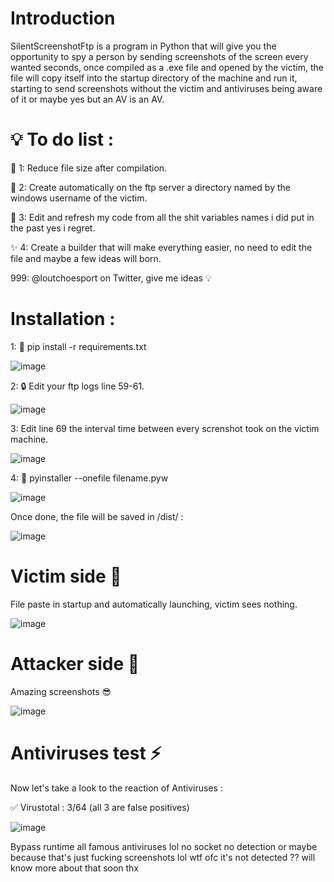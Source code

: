 # Introduction

SilentScreenshotFtp is a program in Python that will give you the opportunity to spy a person by sending screenshots of the screen every wanted seconds, once compiled as a .exe file and opened by the victim, the file will copy itself into the startup directory of the machine and run it, starting to send screenshots without the victim and antiviruses being aware of it or maybe yes but an AV is an AV.


# :bulb: To do list :

:bug: 1: Reduce file size after compilation.

:rocket: 2: Create automatically on the ftp server a directory named by the windows username of the victim.

:pencil: 3: Edit and refresh my code from all the shit variables names i did put in the past yes i regret.

✨ 4: Create a builder that will make everything easier, no need to edit the file and maybe a few ideas will born.

999: @loutchoesport on Twitter, give me ideas :bulb:


# Installation :

1:
:hammer: pip install -r requirements.txt

![image](https://user-images.githubusercontent.com/63863060/158911580-2258fde3-0126-4adc-a6d4-76d4764b1ab5.png)

2:
:lock: Edit your ftp logs line 59-61.

![image](https://user-images.githubusercontent.com/63863060/158911675-7491280f-b7ce-40ce-9f8b-ef5d5a4c7440.png)

3:
Edit line 69 the interval time between every screnshot took on the victim machine.

![image](https://user-images.githubusercontent.com/63863060/158911737-d0f25f47-f640-442f-a95c-ab27a8acfcc6.png)

4:
:hammer: pyinstaller --onefile filename.pyw

![image](https://user-images.githubusercontent.com/63863060/158911977-8be2237a-9fee-4196-8670-d8a626d5abd1.png)

Once done, the file will be saved in /dist/ :

![image](https://user-images.githubusercontent.com/63863060/158912135-cd0e5a08-040a-4e37-bab2-7a5daacb9ad6.png)


# Victim side :hankey:

File paste in startup and automatically launching, victim sees nothing.

![image](https://user-images.githubusercontent.com/63863060/158913727-b58eb58d-2166-4347-8e60-cd19359e1ea3.png)



# Attacker side 🏴

Amazing screenshots 😎


![image](https://user-images.githubusercontent.com/63863060/158913593-e56c77b0-dcba-4749-8c0c-e0923ae4e5eb.png)


# Antiviruses test :zap:

Now let's take a look to the reaction of Antiviruses :

:white_check_mark: Virustotal :
3/64 (all 3 are false positives)

![image](https://user-images.githubusercontent.com/63863060/158912203-92b7424a-ae94-4846-84f8-7ec093ef7f65.png)

Bypass runtime all famous antiviruses lol no socket no detection or maybe because that's just fucking screenshots lol wtf ofc it's not detected ?? will know more about that soon thx
